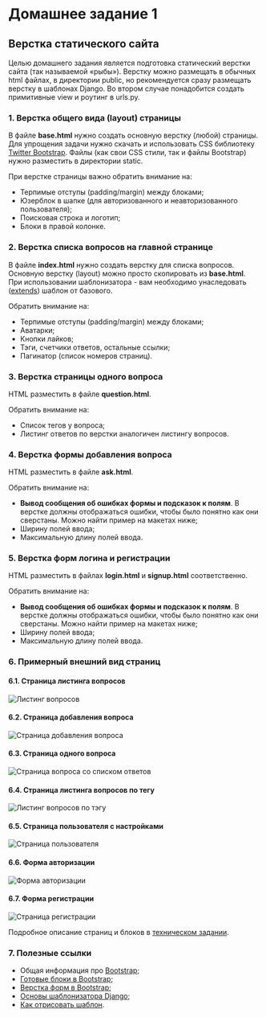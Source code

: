# Домашнее задание 1

## Верстка статического сайта
Целью домашнего задания является подготовка статический верстки сайта (так называемой «рыбы»). Верстку можно размещать в обычных html файлах, в директории public, но рекомендуется сразу размещать верстку в шаблонах Django. Во втором случае понадобится создать примитивные view и роутинг в urls.py.

### 1. Верстка общего вида (layout) страницы
В файле **base.html** нужно создать основную верстку (любой) страницы. Для упрощения задачи нужно скачать и использовать CSS библиотеку [Twitter Bootstrap](https://getbootstrap.com/getting-started). Файлы (как свои CSS стили, так и файлы Bootstrap) нужно разместить в директории static.

При верстке страницы важно обратить внимание на:

- Терпимые отступы (padding/margin) между блоками;
- Юзерблок в шапке (для авторизованного и неавторизованного пользователя);
- Поисковая строка и логотип;
- Блоки в правой колонке.

### 2. Верстка списка вопросов на главной странице
В файле **index.html** нужно создать верстку для списка вопросов. Основную верстку (layout) можно просто скопировать из **base.html**. При использовании шаблонизатора - вам необходимо унаследовать ([extends](https://docs.djangoproject.com/en/2.0/ref/templates/builtins/#std:templatetag-extends)) шаблон от базового.

Обратить внимание на:

- Терпимые отступы (padding/margin) между блоками;
- Аватарки;
- Кнопки лайков;
- Тэги, счетчики ответов, остальные ссылки;
- Пагинатор (список номеров страниц).

### 3. Верстка страницы одного вопроса
HTML разместить в файле **question.html**.

Обратить внимание на:

- Список тегов у вопроса;
- Листинг ответов по верстки аналогичен листингу вопросов.

### 4. Верстка формы добавления вопроса
HTML разместить в файле **ask.html**.

Обратить внимание на:

- **Вывод сообщения об ошибках формы и подсказок к полям**. В верстке должны отображаться ошибки, чтобы было понятно как они сверстаны. Можно найти пример на макетах ниже;
- Ширину полей ввода;
- Максимальную длину полей ввода.

### 5. Верстка форм логина и регистрации
HTML разместить в файлах **login.html** и **signup.html** соответственно.

Обратить внимание на:

- **Вывод сообщения об ошибках формы и подсказок к полям**. В верстке должны отображаться ошибки, чтобы было понятно как они сверстаны. Можно найти пример на макетах ниже;
- Ширину полей ввода;
- Максимальную длину полей ввода.

### 6. Примерный внешний вид страниц

#### 6.1. Страница листинга вопросов

  ![Листинг вопросов](../img/main.png)

#### 6.2. Страница добавления вопроса

  ![Страница добавления вопроса](../img/ask.png)

#### 6.3. Страница одного вопроса

  ![Страница вопроса со списком ответов](../img/single.png)

#### 6.4. Страница листинга вопросов по тегу

  ![Листинг вопросов по тэгу](../img/tags.png)

#### 6.5. Страница пользователя с настройками

  ![Страница пользователя](../img/settings.png)

#### 6.6. Форма авторизации

  ![Форма авторизации](../img/login.png)

#### 6.7.  Форма регистрации

  ![Страница регистрации](../img/reg.png)

Подробное описание страниц и блоков в [техническом задании](technical_details.pdf).

### 7. Полезные ссылки
- Общая информация про [Bootstrap](https://getbootstrap.com/css/#grid);
- [Готовые блоки в Bootstrap](https://getbootstrap.com/components);
- [Верстка форм в Bootstrap](https://getbootstrap.com/css/#forms);
- [Основы шаблонизатора Django](https://docs.djangoproject.com/en/2.0/ref/templates/language);
- [Как отрисовать шаблон](https://docs.djangoproject.com/en/2.0/topics/http/shortcuts/#render).
